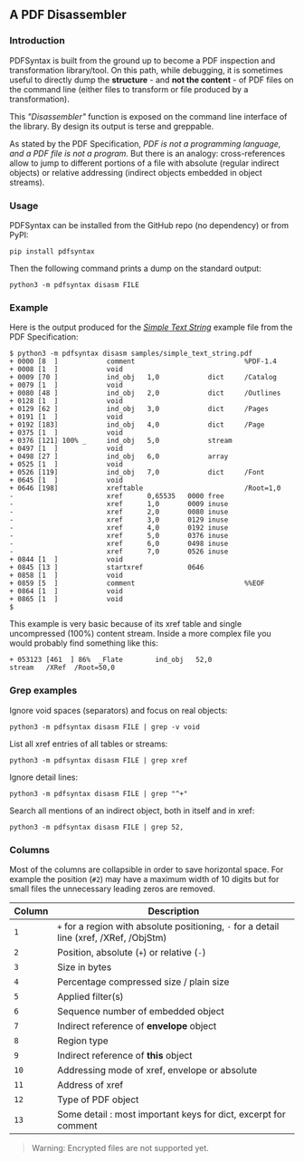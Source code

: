## A PDF Disassembler

### Introduction
PDFSyntax is built from the ground up to become a PDF inspection and transformation library/tool. On this path, while debugging,  it is sometimes useful to directly dump the **structure** - and **not the content** - of PDF files on the command line (either files to transform or file produced by a transformation).

This _"Disassembler"_ function is exposed on the command line interface of the library. By design its output is terse and greppable.

As stated by the PDF Specification, _PDF is not a programming language, and a PDF file is not a program._ But there is an analogy: cross-references allow to jump to different portions of a file with absolute (regular indirect objects) or relative addressing (indirect objects embedded in object streams).

### Usage
PDFSyntax can be installed from the GitHub repo (no dependency) or from PyPI:

    pip install pdfsyntax

Then the following command prints a dump on the standard output:

    python3 -m pdfsyntax disasm FILE

### Example
Here is the output produced for the [_Simple Text String_](https://github.com/desgeeko/pdfsyntax/raw/main/samples/simple_text_string.pdf) example file from the PDF Specification:

```
$ python3 -m pdfsyntax disasm samples/simple_text_string.pdf
+ 0000 [8  ]            comment                           %PDF-1.4            
+ 0008 [1  ]            void                                                  
+ 0009 [70 ]            ind_obj   1,0            dict     /Catalog            
+ 0079 [1  ]            void                                                  
+ 0080 [48 ]            ind_obj   2,0            dict     /Outlines           
+ 0128 [1  ]            void                                                  
+ 0129 [62 ]            ind_obj   3,0            dict     /Pages              
+ 0191 [1  ]            void                                                  
+ 0192 [183]            ind_obj   4,0            dict     /Page               
+ 0375 [1  ]            void                                                  
+ 0376 [121] 100% _     ind_obj   5,0            stream                       
+ 0497 [1  ]            void                                                  
+ 0498 [27 ]            ind_obj   6,0            array                        
+ 0525 [1  ]            void                                                  
+ 0526 [119]            ind_obj   7,0            dict     /Font               
+ 0645 [1  ]            void                                                  
+ 0646 [198]            xreftable                         /Root=1,0
-                       xref      0,65535   0000 free                         
-                       xref      1,0       0009 inuse                        
-                       xref      2,0       0080 inuse                        
-                       xref      3,0       0129 inuse                        
-                       xref      4,0       0192 inuse                        
-                       xref      5,0       0376 inuse                        
-                       xref      6,0       0498 inuse                        
-                       xref      7,0       0526 inuse                        
+ 0844 [1  ]            void                                                  
+ 0845 [13 ]            startxref           0646                              
+ 0858 [1  ]            void                                                  
+ 0859 [5  ]            comment                           %%EOF               
+ 0864 [1  ]            void                                                  
+ 0865 [1  ]            void                                                  
$ 
```

This example is very basic because of its xref table and single uncompressed (100%) content stream. Inside a more complex file you would probably find something like this:

```
+ 053123 [461  ] 86%  _Flate        ind_obj   52,0               stream   /XRef  /Root=50,0   
```


### Grep examples
Ignore void spaces (separators) and focus on real objects:

    python3 -m pdfsyntax disasm FILE | grep -v void

List all xref entries of all tables or streams:

    python3 -m pdfsyntax disasm FILE | grep xref

Ignore detail lines:

    python3 -m pdfsyntax disasm FILE | grep "^+"

Search all mentions of an indirect object, both in itself and in xref:

    python3 -m pdfsyntax disasm FILE | grep 52,


### Columns

Most of the columns are collapsible in order to save horizontal space. For example the position (`#2`) may have a maximum width of 10 digits but for small files the unnecessary leading zeros are removed.

| Column | Description |
|--------|-------------|
| `1`     | `+` for a region with absolute positioning, `-` for a detail line (xref, /XRef, /ObjStm)|
| `2`     | Position, absolute (`+`) or relative (`-`)|
| `3`     | Size in bytes|
| `4`     | Percentage compressed size / plain size|
| `5`     | Applied filter(s)|
| `6`     | Sequence number of embedded object|
| `7`     | Indirect reference of **envelope** object|
| `8`     | Region type|
| `9`     | Indirect reference of **this** object|
| `10`    | Addressing mode of xref, envelope or absolute|
| `11`    | Address of xref|
| `12`    | Type of PDF object|
| `13`    | Some detail : most important keys for dict, excerpt for comment|


> Warning: Encrypted files are not supported yet. 

